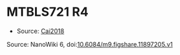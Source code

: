 <a name="material" />

# MTBLS721 R4
<script type="application/ld+json">
  {
    "@context": "https://schema.org/",
    "@type": "ChemicalSubstance",
    "@id": "https://egonw.github.io/nanowiki/nanowiki484.html#material",
    "http://purl.org/dc/terms/conformsTo":
      {
        "@type": "CreativeWork",
        "@id": "https://bioschemas.org/profiles/ChemicalSubstance/0.4-RELEASE/"
      },
    "identfier": "484",
    "name": "MTBLS721 R4",
    "url": "https://egonw.github.io/nanowiki/nanowiki484.html#material",
    "sameAs": "http://127.0.0.1/mediawiki/index.php/Special:URIResolver/MTBLS721_R4"
  }
</script>


* Source: [Cai2018](Cai2018.md)


Source: NanoWiki 6, doi:[10.6084/m9.figshare.11897205.v1](https://doi.org/10.6084/m9.figshare.11897205.v1)
